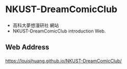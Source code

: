 # NKUST-DreamComicClub
###
* 高科大夢想漫研社 網站
* NKUST-DreamComicClub introduction Web.

## Web Address
### 
https://louisjhuang.github.io/NKUST-DreamComicClub/
